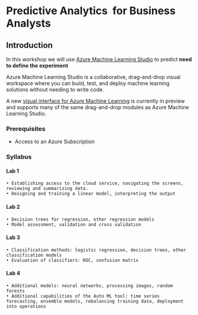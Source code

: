 # Predictive Analytics  for Business Analysts

## Introduction

In this workshop we will use [Azure Machine Learning Studio](https://studio.azureml.net/) to predict **need to define the experiment**

Azure Machine Learning Studio is a collaborative, drag-and-drop visual workspace where you can build, test, and deploy machine learning solutions without needing to write code.  

A new [visual interface for Azure Machine Learning](https://docs.microsoft.com/en-us/azure/machine-learning/service/ui-concept-visual-interface) is currently in preview and  supports many of the same drag-and-drop modules as Azure Machine Learning Studio.

### Prerequisites

- Access to an Azure Subscription

### Syllabus

#### Lab 1
	• Establishing access to the cloud service, navigating the screens, reviewing and summarizing data. 
	• Designing and training a linear model, interpreting the output 

#### Lab 2
	• Decision trees for regression, other regression models 
	• Model assessment, validation and cross validation 
#### Lab 3
	• Classification methods: logistic regression, decision trees, other classification models 
	• Evaluation of classifiers: ROC, confusion matrix 
#### Lab 4
	• Additional models: neural networks, processing images, random forests 
	• Additional capabilities of the Auto ML tool: time series forecasting, ensemble models, rebalancing training data, deployment into operations 
